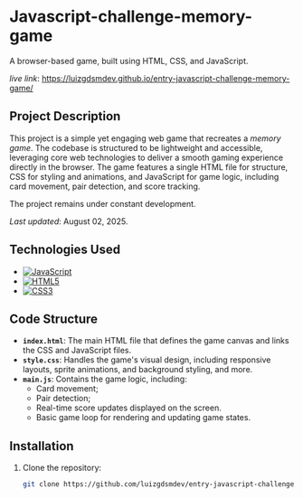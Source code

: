 # Javascript-challenge-memory-game 

A browser-based game, built using HTML, CSS, and JavaScript.

*live link*: https://luizgdsmdev.github.io/entry-javascript-challenge-memory-game/

## Project Description

This project is a simple yet engaging web game that recreates a *memory game*. The codebase is structured to be lightweight and accessible, leveraging core web technologies to deliver a smooth gaming experience directly in the browser. The game features a single HTML file for structure, CSS for styling and animations, and JavaScript for game logic, including card movement, pair detection, and score tracking.

The project remains under constant development.

*Last updated*: August 02, 2025.

## Technologies Used

- [![JavaScript](https://img.shields.io/badge/JavaScript-F7DF1E?style=for-the-badge&logo=javascript&logoColor=black)](https://developer.mozilla.org/en-US/docs/Web/JavaScript)
- [![HTML5](https://img.shields.io/badge/HTML5-E34F26?style=for-the-badge&logo=html5&logoColor=white)](https://developer.mozilla.org/en-US/docs/Web/Guide/HTML/HTML5)
- [![CSS3](https://img.shields.io/badge/CSS3-1572B6?style=for-the-badge&logo=css3&logoColor=white)](https://developer.mozilla.org/en-US/docs/Web/CSS)


## Code Structure

- **`index.html`**: The main HTML file that defines the game canvas and links the CSS and JavaScript files.
- **`style.css`**: Handles the game's visual design, including responsive layouts, sprite animations, and background styling, and more.
- **`main.js`**: Contains the game logic, including:
  - Card movement;
  - Pair detection;
  - Real-time score updates displayed on the screen.
  - Basic game loop for rendering and updating game states.

## Installation

1. Clone the repository:
   ```bash
   git clone https://github.com/luizgdsmdev/entry-javascript-challenge-memory-game